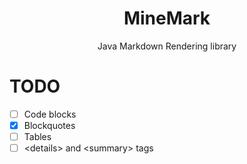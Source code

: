 <div align="center">

# MineMark
Java Markdown Rendering library
</div>

# TODO
- [ ] Code blocks
- [X] Blockquotes
- [ ] Tables
- [ ] \<details> and \<summary> tags
